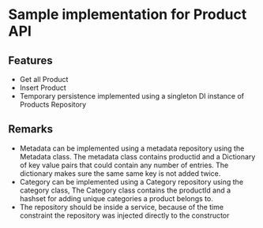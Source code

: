 # Sample implementation for Product API
 
## Features
 
- Get all Product
- Insert Product
- Temporary persistence implemented using a singleton DI instance  of Products Repository 
## Remarks
- Metadata can be implemented using a metadata repository using the Metadata class. The metadata class contains productid and a
    Dictionary of key value pairs that could contain any number of entries. The dictionary makes sure the same same key is not 
    added twice. 
- Category can be implemented using a Category repository using the category class, The Category class contains the productId and a     hashset for adding unique categories a product belongs to.
- The repository should be inside a service, because of the time constraint the repository was injected directly to the constructor
